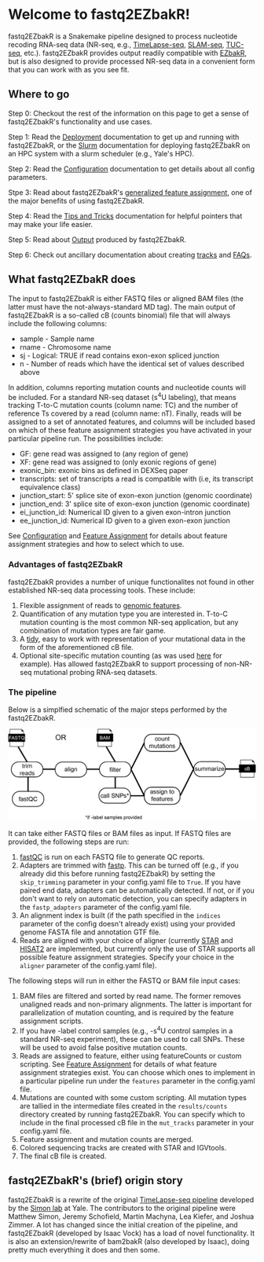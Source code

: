 # Welcome to fastq2EZbakR!

fastq2EZbakR is a Snakemake pipeline designed to process nucleotide recoding RNA-seq data (NR-seq, e.g., [TimeLapse-seq](https://www.nature.com/articles/nmeth.4582), [SLAM-seq](https://www.nature.com/articles/nmeth.4435), [TUC-seq](https://pubmed.ncbi.nlm.nih.gov/31768978/), etc.). fastq2EZbakR provides output readily compatible with [EZbakR](https://github.com/isaacvock/EZbakR), but is also designed to provide processed NR-seq data in a convenient form that you can work with as you see fit.

## Where to go

Step 0: Checkout the rest of the information on this page to get a sense of fastq2EZbakR's functionality and use cases.

Step 1: Read the [Deployment](deploy.md) documentation to get up and running with fastq2EZbakR, or the [Slurm](slurm.md) documentation for deploying fastq2EZbakR on an HPC system with a slurm scheduler (e.g., Yale's HPC).

Step 2: Read the [Configuration](configuration.md) documentation to get details about all config parameters.

Stpe 3: Read about fastq2EZbakR's [generalized feature assignment](features.md), one of the major benefits of using fastq2EZbakR.

Step 4: Read the [Tips and Tricks](tips.md) documentation for helpful pointers that may make your life easier.

Step 5: Read about [Output](output.md) produced by fastq2EZbakR.

Step 6: Check out ancillary documentation about creating [tracks](tracks.md) and [FAQs](faq.md).


## What fastq2EZbakR does

The input to fastq2EZbakR is either FASTQ files or aligned BAM files (the latter must have the not-always-standard MD tag). The main output of fastq2EZbakR is a so-called cB (counts binomial) file that will always include the following columns:

* sample - Sample name
* rname - Chromosome name
* sj - Logical: TRUE if read contains exon-exon spliced junction
* n - Number of reads which have the identical set of values described above

In addition, columns reporting mutation counts and nucleotide counts will be included. For a standard NR-seq dataset (s<sup>4</sup>U labeling), that means tracking T-to-C mutation counts (column name: TC) and the number of reference Ts covered by a read (column name: nT). Finally, reads will be assigned to a set of annotated features, and columns will be included based on which of these feature assignment strategies you have activated in your particular pipeline run. The possibilities include:

* GF: gene read was assigned to (any region of gene)
* XF: gene read was assigned to (only exonic regions of gene)
* exonic_bin: exonic bins as defined in DEXSeq paper
* transcripts: set of transcripts a read is compatible with (i.e, its transcript equivalence class)
* junction_start: 5' splice site of exon-exon junction (genomic coordinate)
* junction_end: 3' splice site of exon-exon junction (genomic coordinate)
* ei_junction_id: Numerical ID given to a given exon-intron junction
* ee_junction_id: Numerical ID given to a given exon-exon junction

See [Configuration](configuration.md) and [Feature Assignment](features.md) for details about feature assignment strategies and how to select which to use.

### Advantages of fastq2EZbakR

fastq2EZbakR provides a number of unique functionalites not found in other established NR-seq data processing tools. These include:

1. Flexible assignment of reads to [genomic features](features.md).
1. Quantification of any mutation type you are interested in. T-to-C mutation counting is the most common NR-seq application, but any combination of mutation types are fair game. 
1. A [tidy](https://vita.had.co.nz/papers/tidy-data.pdf), easy to work with representation of your mutational data in the form of the aforementioned cB file.
1. Optional site-specific mutation counting (as was used [here](https://acs.figshare.com/collections/Disulfide_Tethering_to_Map_Small_Molecule_Binding_Sites_Transcriptome-wide/7421963) for example). Has allowed fastq2EZbakR to support processing of non-NR-seq mutational probing RNA-seq datasets.


### The pipeline

Below is a simplfied schematic of the major steps performed by the fastq2EZbakR. 

![pipeline](images/Simple_Pipeline.png)

It can take either FASTQ files or BAM files as input. If FASTQ files are provided, the following steps are run:

1. [fastQC](https://www.bioinformatics.babraham.ac.uk/projects/fastqc/) is run on each FASTQ file to generate QC reports. 
1. Adapters are trimmed with [fastp](https://github.com/OpenGene/fastp). This can be turned off (e.g., if you already did this before running fastq2EZbakR) by setting the `skip_trimming` parameter in your config.yaml file to `True`. If you have paired end data, adapters can be automatically detected. If not, or if you don't want to rely on automatic detection, you can specify adapters in the `fastp_adapters` parameter of the config.yaml file.
1. An alignment index is built (if the path specified in the `indices` parameter of the config doesn't already exist) using your provided genome FASTA file and annotation GTF file.
1. Reads are aligned with your choice of aligner (currently [STAR](https://github.com/alexdobin/STAR) and [HISAT2](https://github.com/DaehwanKimLab/hisat2) are implemented, but currently only the use of STAR supports all possible feature assignment strategies. Specify your choice in the `aligner` parameter of the config.yaml file).

The following steps will run in either the FASTQ or BAM file input cases: 

1. BAM files are filtered and sorted by read name. The former removes unaligned reads and non-primary alignments. The latter is important for parallelization of mutation counting, and is required by the feature assignment scripts.
1. If you have -label control samples (e.g., -s<sup>4</sup>U control samples in a standard NR-seq experiment), these can be used to call SNPs. These will be used to avoid false positive mutation counts.
1. Reads are assigned to feature, either using featureCounts or custom scripting. See [Feature Assignment](features.md) for details of what feature assignment strategies exist. You can choose which ones to implement in a particular pipeline run under the `features` parameter in the config.yaml file.
1. Mutations are counted with some custom scripting. All mutation types are tallied in the intermediate files created in the `results/counts` directory created by running fastq2EZbakR. You can specify which to include in the final processed cB file in the `mut_tracks` parameter in your config.yaml file.
1. Feature assignment and mutation counts are merged.
1. Colored sequencing tracks are created with STAR and IGVtools.
1. The final cB file is created.


## fastq2EZbakR's (brief) origin story

fastq2EZbakR is a rewrite of the original [TimeLapse-seq pipeline](https://bitbucket.org/mattsimon9/timelapse_pipeline/src/master/) developed by the [Simon lab](https://simonlab.yale.edu/) at Yale. The contributors to the original pipeline were Matthew Simon, Jeremy Schofield, Martin Machyna, Lea Kiefer, and Joshua Zimmer. A lot has changed since the initial creation of the pipeline, and fastq2EZbakR (developed by Isaac Vock) has a load of novel functionality. It is also an extension/rewrite of bam2bakR (also developed by Isaac), doing pretty much everything it does and then some.
